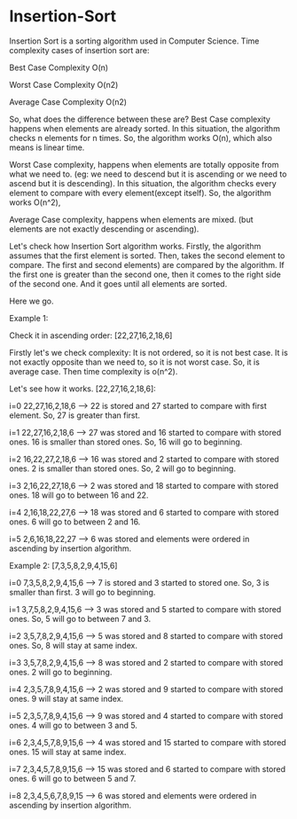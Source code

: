 # Insertion-Sort
Insertion Sort is a sorting algorithm used in Computer Science. Time complexity cases of insertion sort are:

Best Case Complexity O(n)

Worst Case Complexity O(n2)

Average Case Complexity O(n2)

So, what does the difference between these are? Best Case complexity happens when elements are already sorted. In this situation, the algorithm checks n elements for n times. So, the algorithm works O(n), which also means is linear time.

Worst Case complexity, happens when elements are totally opposite from what we need to. (eg: we need to descend but it is ascending or we need to ascend but it is descending). In this situation, the algorithm checks every element to compare with every element(except itself). So, the algorithm works O(n^2),

Average Case complexity, happens when elements are mixed. (but elements are not exactly descending or ascending).

Let's check how Insertion Sort algorithm works. Firstly, the algorithm assumes that the first element is sorted. Then, takes the second element to compare. The first and second elements) are compared by the algorithm. If the first one is greater than the second one, then it comes to the right side of the second one. And it goes until all elements are sorted.

Here we go.

Example 1:

Check it in ascending order: [22,27,16,2,18,6]

Firstly let's we check complexity: It is not ordered, so it is not best case. It is not exactly opposite than we need to, so it is not worst case. So, it is average case. Then time complexity is o(n^2).

Let's see how it works. [22,27,16,2,18,6]:

i=0 22,27,16,2,18,6 --> 22 is stored and 27 started to compare with first element. So, 27 is greater than first.

i=1 22,27,16,2,18,6 --> 27 was stored and 16 started to compare with stored ones. 16 is smaller than stored ones. So, 16 will go to beginning.

i=2 16,22,27,2,18,6 --> 16 was stored and 2 started to compare with stored ones. 2 is smaller than stored ones. So, 2 will go to beginning.

i=3 2,16,22,27,18,6 --> 2 was stored and 18 started to compare with stored ones. 18 will go to between 16 and 22.

i=4 2,16,18,22,27,6 --> 18 was stored and 6 started to compare with stored ones. 6 will go to between 2 and 16.

i=5 2,6,16,18,22,27 --> 6 was stored and elements were ordered in ascending by insertion algorithm.

Example 2: [7,3,5,8,2,9,4,15,6]

i=0 7,3,5,8,2,9,4,15,6 --> 7 is stored and 3 started to stored one. So, 3 is smaller than first. 3 will go to beginning.

i=1 3,7,5,8,2,9,4,15,6 --> 3 was stored and 5 started to compare with stored ones. So, 5 will go to between 7 and 3.

i=2 3,5,7,8,2,9,4,15,6 --> 5 was stored and 8 started to compare with stored ones. So, 8 will stay at same index.

i=3 3,5,7,8,2,9,4,15,6 --> 8 was stored and 2 started to compare with stored ones. 2 will go to beginning.

i=4 2,3,5,7,8,9,4,15,6 --> 2 was stored and 9 started to compare with stored ones. 9 will stay at same index.

i=5 2,3,5,7,8,9,4,15,6 --> 9 was stored and 4 started to compare with stored ones. 4 will go to between 3 and 5.

i=6 2,3,4,5,7,8,9,15,6 --> 4 was stored and 15 started to compare with stored ones. 15 will stay at same index.

i=7 2,3,4,5,7,8,9,15,6 --> 15 was stored and 6 started to compare with stored ones. 6 will go to between 5 and 7.

i=8 2,3,4,5,6,7,8,9,15 --> 6 was stored and elements were ordered in ascending by insertion algorithm.
